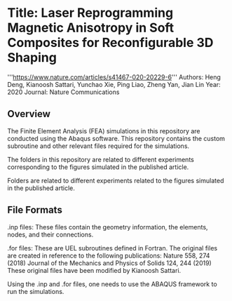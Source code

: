 # Title: Laser Reprogramming Magnetic Anisotropy in Soft Composites for Reconfigurable 3D Shaping
'''https://www.nature.com/articles/s41467-020-20229-6'''
Authors: Heng Deng, Kianoosh Sattari, Yunchao Xie, Ping Liao, Zheng Yan, Jian Lin
Year: 2020
Journal: Nature Communications

## Overview

The Finite Element Analysis (FEA) simulations in this repository are conducted using the Abaqus software. This repository contains the custom subroutine and other relevant files required for the simulations.

The folders in this repository are related to different experiments corresponding to the figures simulated in the published article.


Folders are related to different experiments related to the figures simulated in the published article. 

## File Formats
 .inp files: These files contain the geometry information, the elements, nodes, and their connections.

 .for files: These are UEL subroutines defined in Fortran. The original files are created in reference to the following publications:
        Nature 558, 274 (2018)
        Journal of the Mechanics and Physics of Solids 124, 244 (2019)
These original files have been modified by Kianoosh Sattari.

Using the .inp and .for files, one needs to use the ABAQUS framework to run the simulations.
